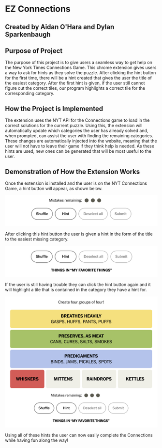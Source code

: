 # EZ Connections
## Created by Aidan O'Hara and Dylan Sparkenbaugh

## Purpose of Project
The purpose of this project is to give users a seamless way to get help on the New York Times Connections Game. This chrome extension gives users a way to ask for hints as they solve the puzzle. After clicking the hint button for the first time, there will be a hint created that gives the user the title of the easiest category. After the first hint is given, if the user still cannot figure out the correct tiles, our program highlights a correct tile for the corresponding category.

## How the Project is Implemented
The extension uses the NYT API for the Connections game to load in the correct solutions for the current puzzle. Using this, the extension will automatically update which categories the user has already solved and, when prompted, can assist the user with finding the remaining categories. These changes are automatically injected into the website, meaning that the user will not have to leave their game if they think help is needed. As these hints are used, new ones can be generated that will be most useful to the user.

## Demonstration of How the Extension Works

Once the extension is installed and the user is on the NYT Connections Game, a hint button will appear, as shown below.

![Hint Button](images/HintButton.png) 

After clicking this hint button the user is given a hint in the form of the title to the easiest missing category.

![Hint Demo](images/HintDemo.png)

If the user is still having trouble they can click the hint button again and it will highlight a tile that is contained in the category they have a hint for. 

![Red Hint Demo](images/RedHintDemo.png)

Using all of these hints the user can now easily complete the Connections while having fun along the way!
